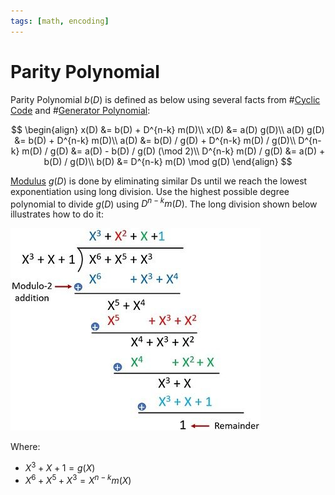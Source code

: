 ```yaml
---
tags: [math, encoding]
---
```


# Parity Polynomial

Parity Polynomial $b(D)$ is defined as below using several facts from
#[Cyclic Code](202212192231.md) and #[Generator Polynomial](202212192305.md):

$$
\begin{align}
x(D) &= b(D) + D^{n-k} m(D)\\
x(D) &= a(D) g(D)\\
a(D) g(D) &= b(D) + D^{n-k} m(D)\\
a(D) &= b(D) / g(D) + D^{n-k} m(D) / g(D)\\
D^{n-k} m(D) / g(D) &= a(D) - b(D) / g(D) (\mod 2)\\
D^{n-k} m(D) / g(D) &= a(D) + b(D) / g(D)\\
b(D) &= D^{n-k} m(D) \mod g(D)
\end{align}
$$

[Modulus](202210090858.md) $g(D)$ is done by eliminating similar Ds until we
reach the lowest exponentiation using long division. Use the highest possible
degree polynomial to divide $g(D)$ using $D^{n-k} m(D)$. The long division shown
below illustrates how to do it:

![long division to calculate parity polynomial](pic/cyclic-code-parity-polynomial.jpg)

Where:
- $X^3 + X + 1 = g(X)$
- $X^6 + X^5 + X^3 = X^{n-k} m(X)$
